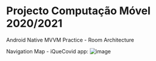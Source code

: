# Projecto Computação Móvel 2020/2021
Android Native MVVM Practice - Room Architecture

Navigation Map - iQueCovid app:
![image](https://user-images.githubusercontent.com/59263912/126847941-46293be3-eeea-494e-8a73-b38aa19f75ef.png)
